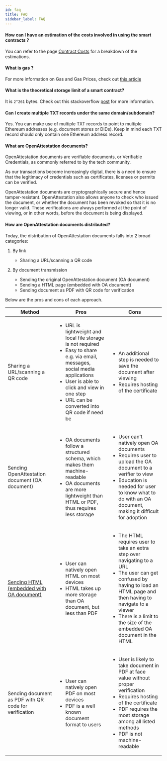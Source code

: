 ```yaml
---
id: faq
title: FAQ
sidebar_label: FAQ
---
```


#### How can I have an estimation of the costs involved in using the smart contracts ?

You can refer to the page [Contract Costs](/docs/docs-section/appendix/contract-costs) for a breakdown of the estimations.

#### What is gas ?

For more information on Gas and Gas Prices, check out [this article](https://ethereum.stackexchange.com/questions/3/what-is-meant-by-the-term-gas)

#### What is the theoretical storage limit of a smart contract?

It is `2^261` bytes. Check out this stackoverflow [post](https://ethereum.stackexchange.com/questions/1038/is-there-a-theoretical-limit-for-amount-of-data-that-a-contract-can-store/1040#1040) for more information.

#### Can I create multiple TXT records under the same domain/subdomain?

Yes. You can make use of multiple TXT records to point to multiple Ethereum addresses (e.g. document stores or DIDs). Keep in mind each TXT record should only contain one Ethereum address record.

#### What are OpenAttestation documents?

OpenAttestation documents are verifiable documents, or Verifiable Credentials, as commonly referred to by the tech community. 

As our transactions become increasingly digital, there is a need to ensure that the legitimacy of credentials such as certificates, licenses or permits can be verified. 

OpenAttestation documents are cryptographically secure and hence tamper-resistant. OpenAttestation also allows anyone to check who issued the document, or whether the document has been revoked so that it is no longer valid. These verifications are always performed at the point of viewing, or in other words, before the document is being displayed. 

#### How are OpenAttestation documents distributed?

Today, the distribution of OpenAttestation documents falls into 2 broad categories: 

1. By link 
    - Sharing a URL/scanning a QR code

2. By document transmission 
    - Sending the original OpenAttestation document (OA document) 
    - Sending a HTML page (embedded with OA document)
    - Sending document as PDF with QR code for verification

Below are the pros and cons of each approach. 

<table>
    <thead>
        <tr>
            <th>Method</th>
            <th>Pros</th>
            <th>Cons</th>
        </tr>
    </thead>
    <tbody>
        <tr>
            <td>Sharing a URL/scanning a QR code</td>
            <td>
                <ul>
                    <li>URL is lightweight and local file storage is not required</li>
                    <li>Easy to share e.g. via email, messages, social media applications</li>
                    <li>User is able to click and view in one step</li>
                    <li>URL can be converted into QR code if need be</li>
                </ul>
            </td>
            <td>
                <ul>
                    <li>An additional step is needed to save the document after viewing</li>
                    <li>Requires hosting of the certificate</li>
                </ul>
            </td>
        </tr>
        <tr>
            <td>Sending OpenAttestation document (OA document)</td>
            <td>
                <ul>
                    <li>OA documents follow a structured schema, which makes them machine-readable</li>
                    <li>OA documents are more lightweight than HTML or PDF, thus requires less storage</li>
                </ul>
            </td>
            <td>
                <ul>
                    <li>User can’t natively open OA documents</li>
                    <li>Requires user to upload the OA document to a verifier to view</li>
                    <li>Education is needed for user to know what to do with an OA document, making it difficult for adoption</li>
                </ul>
            </td>
        </tr>
        <tr>
            <td><a href="https://www.openattestation.com/docs/developer-section/quickstart/oa-embedded-html/">Sending HTML (embedded with OA document)</a></td>
            <td>
                <ul>
                    <li>User can natively open HTML on most devices</li>
                    <li>HTML takes up more storage than OA document, but less than PDF</li>
                </ul>
            </td>
            <td>
                <ul>
                    <li>The HTML requires user to take an extra step over navigating to a URL</li>
                    <li>The user can get confused by having to load an HTML page and then having to navigate to a viewer</li>
                    <li>There is a limit to the size of the embedded OA document in the HTML</li>
                </ul>
            </td>
        </tr>
        <tr>
            <td>Sending document as PDF with QR code for verification</td>
            <td>
                <ul>
                    <li>User can natively open PDF on most devices</li>
                    <li>PDF is a well known document format to users</li>
                </ul>
            </td>
            <td>
                <ul>
                    <li>User is likely to take document in PDF at face value without proper verification</li>
                    <li>Requires hosting of the certificate</li>
                    <li>PDF requires the most storage among all listed methods</li>
                    <li>PDF is not machine-readable</li>
                </ul>
            </td>
        </tr>
    </tbody>
</table>

